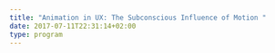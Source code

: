 ```yaml
---
title: "Animation in UX: The Subconscious Influence of Motion "
date: 2017-07-11T22:31:14+02:00
type: program
---
```


